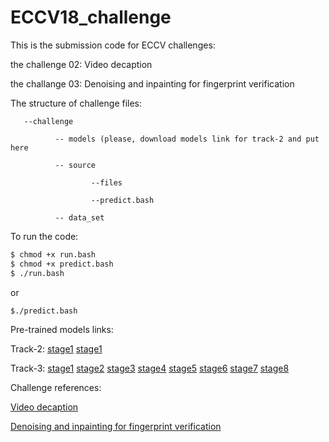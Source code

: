 # ECCV18_challenge
This is the submission code for ECCV challenges:

the challenge 02: Video decaption

the challange 03: Denoising and inpainting for fingerprint verification

The structure of challenge files:

       --challenge
       
              -- models (please, download models link for track-2 and put here
       
              -- source
               
                      --files
               
                      --predict.bash
       
              -- data_set
       
       
To run the code:
```sh
$ chmod +x run.bash
$ chmod +x predict.bash
$ ./run.bash
```
or
```sh
$./predict.bash
```

Pre-trained models links:

Track-2:
[stage1](https://www.dropbox.com/s/2kaa7ugradazx3c/stage01.h5?dl=0)
[stage1](https://www.dropbox.com/s/x5qhjf9l212n47h/stage02.h5?dl=0)


Track-3:
[stage1](https://github.com/quan6791/ECCV_challenge/blob/master/challenge03/model.npz)
[stage2](https://github.com/quan6791/ECCV_challenge/blob/master/challenge03/model_step02.npz)
[stage3](https://github.com/quan6791/ECCV_challenge/blob/master/challenge03/model_step03.npz)
[stage4](https://github.com/quan6791/ECCV_challenge/blob/master/challenge03/model_step04.npz)
[stage5](https://github.com/quan6791/ECCV_challenge/blob/master/challenge03/model_step05.npz)
[stage6](https://github.com/quan6791/ECCV_challenge/blob/master/challenge03/model_step06.npz)
[stage7](https://github.com/quan6791/ECCV_challenge/blob/master/challenge03/model_step07.npz)
[stage8](https://github.com/quan6791/ECCV_challenge/blob/master/challenge03/model_step08.npz)


Challenge references:

[Video decaption](https://competitions.codalab.org/competitions/18421)

[Denoising and inpainting for fingerprint verification](https://competitions.codalab.org/competitions/18426)
